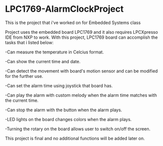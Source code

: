 # LPC1769-AlarmClockProject
This is the project that i've worked on for Embedded Systems class

Project uses the embedded board LPC1769 and it also requires LPCXpresso IDE from NXP to work. 
With this project, LPC1769 board can accomplish the tasks that i listed below:

-Can measure the temperature in Celcius format.

-Can show the current time and date.

-Can detect the movement with board's motion sensor and can be modified for the further use.

-Can set the alarm time using joystick that board has.

-Can play the alarm with custom melody when the alarm time matches with the current time.

-Can stop the alarm with the button when the alarm plays.

-LED lights on the board changes colors when the alarm plays.

-Turning the rotary on the board allows user to switch on/off the screen.


This project is final and no additional functions will be added later on. 
